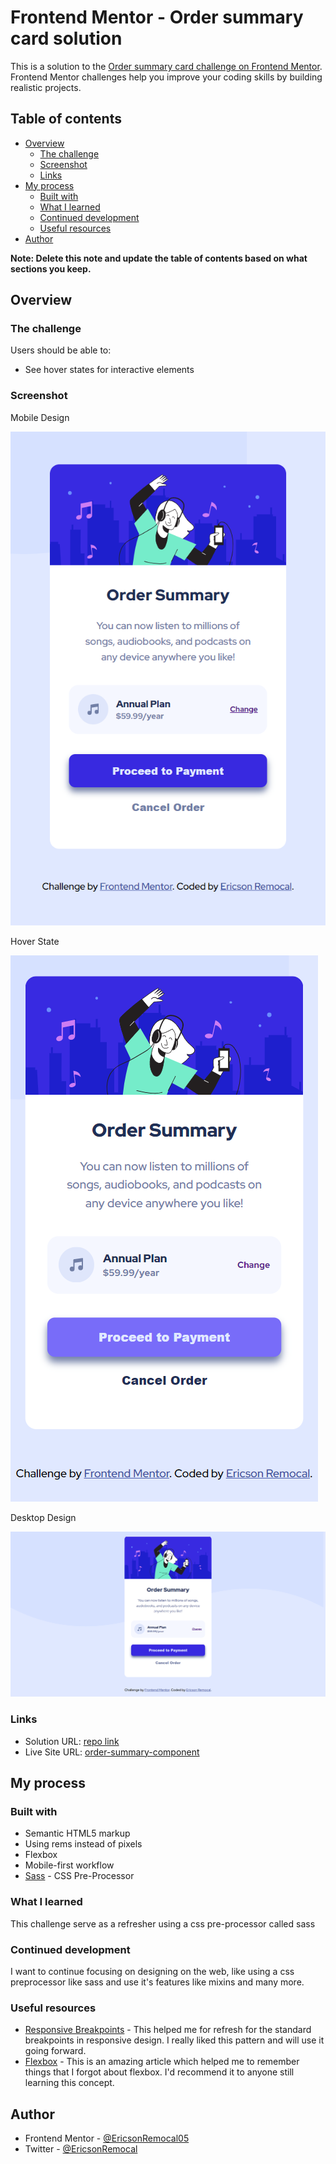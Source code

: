 # Frontend Mentor - Order summary card solution

This is a solution to the [Order summary card challenge on Frontend Mentor](https://www.frontendmentor.io/challenges/order-summary-component-QlPmajDUj). Frontend Mentor challenges help you improve your coding skills by building realistic projects.

## Table of contents

- [Overview](#overview)
  - [The challenge](#the-challenge)
  - [Screenshot](#screenshot)
  - [Links](#links)
- [My process](#my-process)
  - [Built with](#built-with)
  - [What I learned](#what-i-learned)
  - [Continued development](#continued-development)
  - [Useful resources](#useful-resources)
- [Author](#author)

**Note: Delete this note and update the table of contents based on what sections you keep.**

## Overview

### The challenge

Users should be able to:

- See hover states for interactive elements

### Screenshot

Mobile Design

![Mobile Design Preview](./screenshots/mobile-design.png)

Hover State

![Hover State Preview](./screenshots/hover-state.png)

Desktop Design

![Desktop Design Preview](./screenshots/desktop-design-v2.png)

### Links

- Solution URL: [repo link](https://github.com/EricsonRemocal05/frontendmentor-challenges/tree/main/order-summary-component)
- Live Site URL: [order-summary-component](https://romantic-hamilton-1367f7.netlify.app/)

## My process

### Built with

- Semantic HTML5 markup
- Using rems instead of pixels
- Flexbox
- Mobile-first workflow
- [Sass](https://sass-lang.com/) - CSS Pre-Processor

### What I learned

This challenge serve as a refresher using a css pre-processor called sass

### Continued development

I want to continue focusing on designing on the web, like using a css preprocessor like sass and use it's features like mixins and many more.

### Useful resources

- [Responsive Breakpoints](https://www.freecodecamp.org/news/css-media-queries-breakpoints-media-types-standard-resolutions-and-more/) - This helped me for refresh for the standard breakpoints in responsive design. I really liked this pattern and will use it going forward.
- [Flexbox](https://css-tricks.com/snippets/css/a-guide-to-flexbox/) - This is an amazing article which helped me to remember things that I forgot about flexbox. I'd recommend it to anyone still learning this concept.

## Author

<!-- - Website - [Add your name here](https://www.your-site.com) -->

- Frontend Mentor - [@EricsonRemocal05](https://www.frontendmentor.io/profile/EricsonRemocal05)
- Twitter - [@EricsonRemocal](https://twitter.com/EricsonRemocal)
